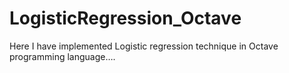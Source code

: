 # LogisticRegression_Octave

Here I have implemented Logistic regression technique in Octave programming language….
